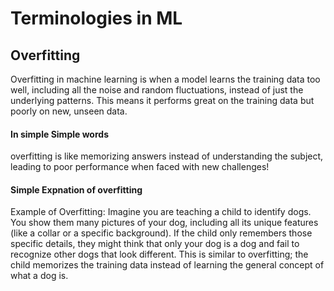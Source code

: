 # Terminologies in ML

## Overfitting
Overfitting in machine learning is when a model learns the training data too well, including all the noise and random fluctuations, instead of just the underlying patterns. 
This means it performs great on the training data but poorly on new, unseen data.

#### In simple Simple words
overfitting is like memorizing answers instead of understanding the subject, leading to poor performance when faced with new challenges!

#### Simple Expnation of overfitting
Example of Overfitting:
Imagine you are teaching a child to identify dogs. You show them many pictures of your dog, including all its unique features (like a collar or a specific background).
If the child only remembers those specific details, they might think that only your dog is a dog and fail to recognize other dogs that look different. This is similar to overfitting; 
the child memorizes the training data instead of learning the general concept of what a dog is.
